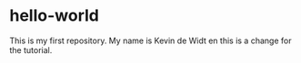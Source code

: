 # hello-world
This is my first repository.
My name is Kevin de Widt en this is a change for the tutorial.
